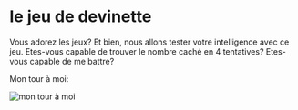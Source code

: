 # le jeu de devinette    
    
Vous adorez les jeux? Et bien, nous allons tester votre intelligence avec ce jeu. Etes-vous capable de trouver le nombre caché en 4 tentatives? Etes-vous capable de me battre?    
    
Mon tour à moi:    
    
![mon tour à moi](https://drive.google.com/uc?id=1jVklDYcVwgpHG6tTUJ44kAcczO4Prumh)    


